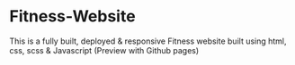 # Fitness-Website 
This is a fully built, deployed &amp; responsive Fitness website built using html, css, scss &amp; Javascript (Preview with Github pages)
